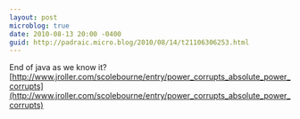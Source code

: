 ```yaml
---
layout: post
microblog: true
date: 2010-08-13 20:00 -0400
guid: http://padraic.micro.blog/2010/08/14/t21106306253.html
---
```

End of java as we know it?  [http://www.jroller.com/scolebourne/entry/power_corrupts_absolute_power_corrupts](http://www.jroller.com/scolebourne/entry/power_corrupts_absolute_power_corrupts)
